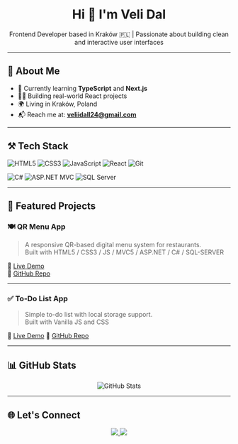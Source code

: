 <h1 align="center">Hi 👋 I'm Veli Dal</h1>
<p align="center">Frontend Developer based in Kraków 🇵🇱 | Passionate about building clean and interactive user interfaces</p>

---

## 🧠 About Me

- 🌱 Currently learning **TypeScript** and **Next.js**
- 👨‍💻 Building real-world React projects
- 🌍 Living in Kraków, Poland
- 📬 Reach me at: **veliidall24@gmail.com**

---



## ⚒️ Tech Stack

![HTML5](https://img.shields.io/badge/HTML5-E34F26?logo=html5&logoColor=white)
![CSS3](https://img.shields.io/badge/CSS3-1572B6?logo=css3&logoColor=white)
![JavaScript](https://img.shields.io/badge/JavaScript-F7DF1E?logo=javascript&logoColor=black)
![React](https://img.shields.io/badge/React-20232A?logo=react&logoColor=61DAFB)
![Git](https://img.shields.io/badge/Git-F05032?logo=git&logoColor=white)

<!-- Backend / Microsoft stack -->
![C#](https://img.shields.io/badge/C%23-239120?logo=c-sharp&logoColor=white)
![ASP.NET MVC](https://img.shields.io/badge/ASP.NET%20MVC-512BD4?logo=.net&logoColor=white)
![SQL Server](https://img.shields.io/badge/SQL%20Server-CC2927?logo=microsoftsqlserver&logoColor=white)


---

## 🚀 Featured Projects

### 🍽️ QR Menu App  
> A responsive QR-based digital menu system for restaurants.  
> Built with HTML5 / CSS3 / JS / MVC5 / ASP.NET / C# / SQL-SERVER

🔗 [Live Demo](https://orientexpresskebapmenu.com/)  
🔗 [GitHub Repo](https://github.com/dalveli/-VeliFrontend)

---

### ✅ To-Do List App  
> Simple to-do list with local storage support.  
> Built with Vanilla JS and CSS

🔗 [Live Demo](https://dalveli.github.io/web-yeni/)
🔗 [GitHub Repo](https://github.com/dalveli/web-yeni)

---

## 📊 GitHub Stats

<p align="center">
  <img src="https://github-readme-stats.vercel.app/api?username=velidal&show_icons=true&theme=radical" alt="GitHub Stats" />
</p>

---

## 🌐 Let's Connect

<p align="center">
  <a href="https://www.linkedin.com/in/veli-dal-929a8a297" target="_blank">
    <img src="https://img.shields.io/badge/LinkedIn-Connect-blue?logo=linkedin&style=for-the-badge" />
  </a>
  <a href="mailto:veliidall24@gmail.com">
    <img src="https://img.shields.io/badge/Email-Contact-red?logo=gmail&style=for-the-badge" />
  </a>
</p>
